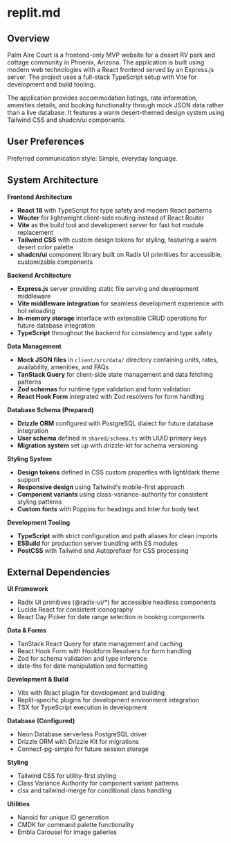 # replit.md

## Overview

Palm Aire Court is a frontend-only MVP website for a desert RV park and cottage community in Phoenix, Arizona. The application is built using modern web technologies with a React frontend served by an Express.js server. The project uses a full-stack TypeScript setup with Vite for development and build tooling.

The application provides accommodation listings, rate information, amenities details, and booking functionality through mock JSON data rather than a live database. It features a warm desert-themed design system using Tailwind CSS and shadcn/ui components.

## User Preferences

Preferred communication style: Simple, everyday language.

## System Architecture

**Frontend Architecture**
- **React 18** with TypeScript for type safety and modern React patterns
- **Wouter** for lightweight client-side routing instead of React Router
- **Vite** as the build tool and development server for fast hot module replacement
- **Tailwind CSS** with custom design tokens for styling, featuring a warm desert color palette
- **shadcn/ui** component library built on Radix UI primitives for accessible, customizable components

**Backend Architecture**
- **Express.js** server providing static file serving and development middleware
- **Vite middleware integration** for seamless development experience with hot reloading
- **In-memory storage** interface with extensible CRUD operations for future database integration
- **TypeScript** throughout the backend for consistency and type safety

**Data Management**
- **Mock JSON files** in `client/src/data/` directory containing units, rates, availability, amenities, and FAQs
- **TanStack Query** for client-side state management and data fetching patterns
- **Zod schemas** for runtime type validation and form validation
- **React Hook Form** integrated with Zod resolvers for form handling

**Database Schema (Prepared)**
- **Drizzle ORM** configured with PostgreSQL dialect for future database integration
- **User schema** defined in `shared/schema.ts` with UUID primary keys
- **Migration system** set up with drizzle-kit for schema versioning

**Styling System**
- **Design tokens** defined in CSS custom properties with light/dark theme support
- **Responsive design** using Tailwind's mobile-first approach
- **Component variants** using class-variance-authority for consistent styling patterns
- **Custom fonts** with Poppins for headings and Inter for body text

**Development Tooling**
- **TypeScript** with strict configuration and path aliases for clean imports
- **ESBuild** for production server bundling with ES modules
- **PostCSS** with Tailwind and Autoprefixer for CSS processing

## External Dependencies

**UI Framework**
- Radix UI primitives (@radix-ui/*) for accessible headless components
- Lucide React for consistent iconography
- React Day Picker for date range selection in booking components

**Data & Forms**
- TanStack React Query for state management and caching
- React Hook Form with Hookform Resolvers for form handling
- Zod for schema validation and type inference
- date-fns for date manipulation and formatting

**Development & Build**
- Vite with React plugin for development and building
- Replit-specific plugins for development environment integration
- TSX for TypeScript execution in development

**Database (Configured)**
- Neon Database serverless PostgreSQL driver
- Drizzle ORM with Drizzle Kit for migrations
- Connect-pg-simple for future session storage

**Styling**
- Tailwind CSS for utility-first styling
- Class Variance Authority for component variant patterns
- clsx and tailwind-merge for conditional class handling

**Utilities**
- Nanoid for unique ID generation
- CMDK for command palette functionality
- Embla Carousel for image galleries